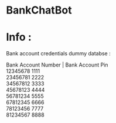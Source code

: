 # BankChatBot

# Info :
 Bank account credentials dummy databse :
 
 Bank Account Number  | Bank Account Pin <br>
 12345678                   1111<br>
 23456781                   2222<br>
 34567812                   3333<br>
 45678123                   4444<br>
 56781234                   5555<br>
 67812345                   6666<br>
 78123456                   7777<br>
 81234567                   8888<br>
 
 
